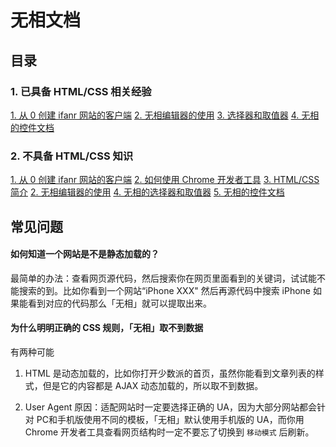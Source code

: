 # 无相文档


## 目录


### 1. 已具备 HTML/CSS 相关经验

[1. 从 0 创建 ifanr 网站的客户端](./zh/GetStarted.md)
[2. 无相编辑器的使用](./zh/Editor.md)
[3. 选择器和取值器](./zh/WIP.md)
[4. 无相的控件文档](./zh/WIP.md)


### 2. 不具备 HTML/CSS 知识

[1. 从 0 创建 ifanr 网站的客户端](./zh/GetStarted.md)
[2. 如何使用 Chrome 开发者工具](./zh/WIP.md)
[3. HTML/CSS 简介](./zh/WIP.md)
[2. 无相编辑器的使用](./zh/Editor.md)
[4. 无相的选择器和取值器](./zh/WIP.md)
[5. 无相的控件文档](./zh/WIP.md)


## 常见问题


#### 如何知道一个网站是不是静态加载的？

最简单的办法：查看网页源代码，然后搜索你在网页里面看到的关键词，试试能不能搜索的到。比如你看到一个网站“iPhone XXX" 然后再源代码中搜索 iPhone 如果能看到对应的代码那么「无相」就可以提取出来。


#### 为什么明明正确的 CSS 规则，「无相」取不到数据

有两种可能

1. HTML 是动态加载的，比如你打开少数派的首页，虽然你能看到文章列表的样式，但是它的内容都是 AJAX 动态加载的，所以取不到数据。

2. User Agent 原因：适配网站时一定要选择正确的 UA，因为大部分网站都会针对 PC和手机版使用不同的模板，「无相」默认使用手机版的 UA，而你用 Chrome 开发者工具查看网页结构时一定不要忘了切换到 `移动模式` 后刷新。